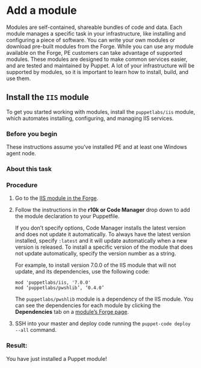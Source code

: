 # Add a module

Modules are self-contained, shareable bundles of code and data. Each module manages a specific task in your infrastructure, like installing and configuring a piece of software. You can write your own modules or download pre-built modules from the Forge. While you can use any module available on the Forge, PE customers can take advantage of supported modules. These modules are designed to make common services easier, and are tested and maintained by Puppet. A lot of your infrastructure will be supported by modules, so it is important to learn how to install, build, and use them.

## Install the `IIS` module

To get you started working with modules, install the `puppetlabs/iis` module, which automates installing, configuring, and managing IIS services.

### Before you begin

These instructions assume you've installed PE and at least one Windows agent node.

### About this task

### Procedure

1.  Go to the [IIS module in the Forge](https://forge.puppet.com/puppetlabs/iis).

2.  Follow the instructions in the **r10k or Code Manager** drop down to add the module declaration to your Puppetfile.

    If you don’t specify options, Code Manager installs the latest version and does not update it automatically. To always have the latest version installed, specify `:latest` and it will update automatically when a new version is released. To install a specific version of the module that does not update automatically, specify the version number as a string.

    For example, to install version 7.0.0 of the IIS module that will not update, and its dependencies, use the following code:

    ```
    mod 'puppetlabs/iis, '7.0.0'
    mod ‘puppetlabs/pwshlib’, ‘0.4.0’
    ```

    The `puppetlabs/pwshlib` module is a dependency of the IIS module. You can see the dependencies for each module by clicking the **Dependencies** tab on a [module’s Forge page](https://forge.puppet.com/puppetlabs/iis/dependencies).

3.  SSH into your master and deploy code running the `puppet-code deploy --all` command.


### Result:

You have just installed a Puppet module!

